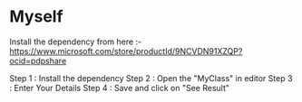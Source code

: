# Myself

Install the dependency from here :-  
     https://www.microsoft.com/store/productId/9NCVDN91XZQP?ocid=pdpshare

Step 1 :
    Install the dependency
Step 2 :
    Open the "MyClass" in editor
Step 3 :
    Enter Your Details 
Step 4 :
    Save and click on "See Result"
